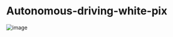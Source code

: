 ﻿# Autonomous-driving-white-pix
 
![image](https://user-images.githubusercontent.com/122204153/227771624-4bc1cf87-9e44-4d71-83e2-cebb1382f64a.png)

